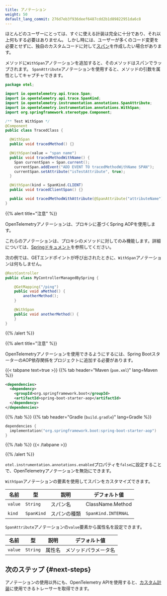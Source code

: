 ```yaml
---
title: アノテーション
weight: 50
default_lang_commit: 276d7eb3f936deef6487cdd2b1d89822951da6c8
---
```


<!-- markdownlint-disable blanks-around-fences -->
<?code-excerpt path-base="examples/java/spring-starter"?>

ほとんどのユーザーにとっては、すぐに使える計装は完全に十分であり、それ以上何もする必要はありません。
しかし時には、ユーザーが多くのコード変更を必要とせずに、独自のカスタムコードに対して[スパン](/docs/concepts/signals/traces/#spans)を作成したい場合があります。

メソッドに`WithSpan`アノテーションを追加すると、そのメソッドはスパンでラップされます。
`SpanAttribute`アノテーションを使用すると、メソッドの引数を属性としてキャプチャできます。

<!-- prettier-ignore-start -->
<?code-excerpt "src/main/java/otel/TracedClass.java"?>
```java
package otel;

import io.opentelemetry.api.trace.Span;
import io.opentelemetry.api.trace.SpanKind;
import io.opentelemetry.instrumentation.annotations.SpanAttribute;
import io.opentelemetry.instrumentation.annotations.WithSpan;
import org.springframework.stereotype.Component;

/** Test WithSpan */
@Component
public class TracedClass {

  @WithSpan
  public void tracedMethod() {}

  @WithSpan(value = "span name")
  public void tracedMethodWithName() {
    Span currentSpan = Span.current();
    currentSpan.addEvent("ADD EVENT TO tracedMethodWithName SPAN");
    currentSpan.setAttribute("isTestAttribute", true);
  }

  @WithSpan(kind = SpanKind.CLIENT)
  public void tracedClientSpan() {}

  public void tracedMethodWithAttribute(@SpanAttribute("attributeName") String parameter) {}
}
```
<!-- prettier-ignore-end -->

{{% alert title="注意" %}}

OpenTelemetryアノテーションは、プロキシに基づくSpring AOPを使用します。

これらのアノテーションは、プロキシのメソッドに対してのみ機能します。詳細については、[Springドキュメント](https://docs.spring.io/spring-framework/reference/core/aop/proxying.html)を参照してください。

次の例では、GETエンドポイントが呼び出されたときに、`WithSpan`アノテーションは何もしません。

```java
@RestController
public class MyControllerManagedBySpring {

    @GetMapping("/ping")
    public void aMethod() {
        anotherMethod();
    }

    @WithSpan
    public void anotherMethod() {
    }
}
```

{{% /alert %}}

{{% alert title="注意" %}}

OpenTelemetryアノテーションを使用できるようにするには、Spring BootスターターのAOP依存関係をプロジェクトに追加する必要があります。

{{< tabpane text=true >}} {{% tab header="Maven (`pom.xml`)" lang=Maven %}}

```xml
<dependencies>
  <dependency>
    <groupId>org.springframework.boot</groupId>
    <artifactId>spring-boot-starter-aop</artifactId>
  </dependency>
</dependencies>
```

{{% /tab %}} {{% tab header="Gradle (`build.gradle`)" lang=Gradle %}}

```kotlin
dependencies {
  implementation("org.springframework.boot:spring-boot-starter-aop")
}
```

{{% /tab %}} {{< /tabpane >}}

{{% /alert %}}

`otel.instrumentation.annotations.enabled`プロパティを`false`に設定することで、OpenTelemetryアノテーションを無効にできます。

`WithSpan`アノテーションの要素を使用してスパンをカスタマイズできます。

| 名前    | 型         | 説明                 | デフォルト値        |
| ------- | ---------- | -------------------- | ------------------- |
| `value` | `String`   | スパン名             | ClassName.Method    |
| `kind`  | `SpanKind` | スパンの種類 | `SpanKind.INTERNAL` |

`SpanAttribute`アノテーションの`value`要素から属性名を設定できます。

| 名前    | 型       | 説明   | デフォルト値         |
| ------- | -------- | ------ | -------------------- |
| `value` | `String` | 属性名 | メソッドパラメータ名 |

## 次のステップ {#next-steps}

アノテーションの使用以外にも、OpenTelemetry APIを使用すると、[カスタム計装](../api)に使用できるトレーサーを取得できます。
